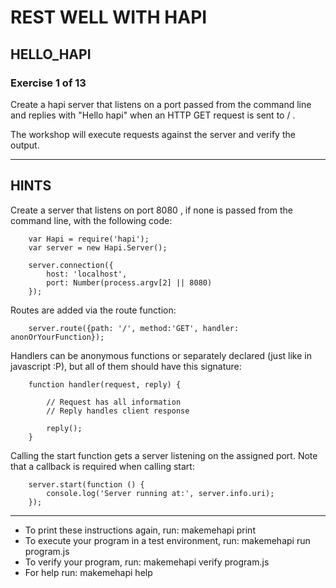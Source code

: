 # REST WELL WITH HAPI
## HELLO_HAPI
### Exercise 1 of 13

Create a hapi server that listens on a port passed from the command line and
replies with "Hello hapi" when an HTTP GET request is sent to / .

The workshop will execute requests against the server and verify the output.

---
## HINTS

Create a server that listens on port 8080 , if none is passed from the command
line, with the following code:
```
    var Hapi = require('hapi');
    var server = new Hapi.Server();
    
    server.connection({
        host: 'localhost',
        port: Number(process.argv[2] || 8080)
    });
```
Routes are added via the route function:
```
    server.route({path: '/', method:'GET', handler: anonOrYourFunction});
```
Handlers can be anonymous functions or separately declared (just like in
javascript :P), but all of them should have this signature:
```
    function handler(request, reply) {
    
        // Request has all information
        // Reply handles client response
    
        reply();
    }
```
Calling the start function gets a server listening on the assigned port. Note
that a callback is required when calling start:
```
    server.start(function () {
        console.log('Server running at:', server.info.uri);
    });
```
---
 * To print these instructions again, run: makemehapi print
 * To execute your program in a test environment, run: makemehapi run program.js
 * To verify your program, run: makemehapi verify program.js
 * For help run: makemehapi help


